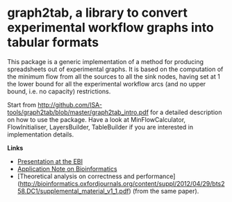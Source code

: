# graph2tab, a library to convert experimental workflow graphs into tabular formats

This package is a generic implementation of a method for producing spreadsheets out of experimental graphs. It is based on the computation of the minimum flow from all the sources to all the sink nodes, having set at 1 the lower bound for all the experimental workflow arcs (and no upper bound, i.e. no capacity) restrictions.

Start from http://github.com/ISA-tools/graph2tab/blob/master/graph2tab_intro.pdf for a detailed description on how to use the package. Have a look at MinFlowCalculator, FlowInitialiser, LayersBuilder, TableBuilder if you are interested in implementation details.

**Links**

* [Presentation at the EBI](https://www.slideshare.net/mbrandizi/graph2tab-introduction)
* [Application Note on Bioinformatics](http://bioinformatics.oxfordjournals.org/content/28/12/1665)
* [Theoretical analysis on correctness and performance] (http://bioinformatics.oxfordjournals.org/content/suppl/2012/04/29/bts258.DC1/supplemental_material_v1_1.pdf) (from the same paper).
